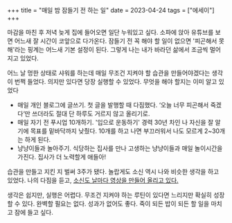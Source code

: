 +++
title = "매일 밤 잠들기 전 하는 일"
date = 2023-04-24
tags = ["에세이"]
+++

마감을 마친 후 저녁 늦게 집에 들어오면 일단 누워있고 싶다. 소파에 앉아 유튜브를 보면 어느새 잘 시간이 코앞으로 다가온다. 잠들기 전 꼭 해야 할 일이 없으면 '피곤해서 못 해'라는 핑계는 어느새 기본 설정이 된다. 그렇게 나는 내가 바라던 삶에서 조금씩 멀어지고 있었다.

어느 날 멍한 상태로 샤워를 하는데 매일 무조건 지켜야 할 습관을 만들어야겠다는 생각이 번쩍 들었다. 의지만 있다면 당장 실행할 수 있었다. 무엇을 해야 할지는 이미 알고 있었다

* 매일 개인 블로그에 글쓰기. 첫 글을 발행할 때 다짐했다. ‘오늘 너무 피곤해서 죽겠다‘만 쓰더라도 절대 단 하루도 거르지 않고 올리기로.
* 매일 자기 전 푸시업 10개하기.  '입으로 운동하기' 경력 30년 차인 나 자신을 잘 알기에 목표를 밑바닥까지 낮췄다. 10개를 하고 나면 부끄러워서 나도 모르게 2~30개는 하게 된다.
* 냥냥이들과 놀아주기. 식당하는 집사를 만나 고생하는 냥냥이들과 매일 놀이시간을 가진다. 집사가 더 노력할게 애들아!

습관을 만들고 지킨 지 벌써 3주가 됐다. 놀랍게도 소신 역시 나와 비슷한 생각을 하고 있었다. 나의 다짐을 듣고, [소신도 날마다 영상을 만들어 올리고 있다.](https://www.youtube.com/@jagunbae/shorts)

생각은 쉽지만, 실행은 어렵다. 무조건 지켜야 하는 루틴이 있다면 느리지만 확실히 성장할 수 있다. 완벽할 필요는 없다. 성과가 없어도 좋다. 죽이 되든 밥이 되든 할 일을 마치고 잠에 들고 싶다.